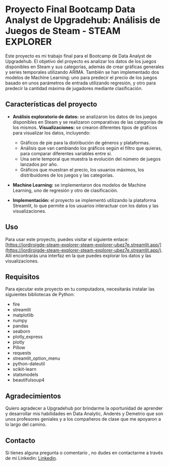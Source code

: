 # Proyecto Final Bootcamp Data Analyst de Upgradehub: Análisis de Juegos de Steam - STEAM EXPLORER

Este proyecto es mi trabajo final para el Bootcamp de Data Analyst de Upgradehub. El objetivo del proyecto es analizar los datos de los juegos disponibles en Steam y sus categorías, además de crear gráficas generales y series temporales utilizando ARIMA. También se han implementado dos modelos de Machine Learning: uno para predecir el precio de los juegos basado en unos parámetros de entrada utilizando regresión, y otro para predecir la cantidad máxima de jugadores mediante clasificación.

## Características del proyecto

- **Análisis exploratorio de datos:** se analizaron los datos de los juegos disponibles en Steam y se realizaron comparativas de las categorías de los mismos.
 **Visualizaciones:** se crearon diferentes tipos de gráficos para visualizar los datos, incluyendo:

    - Gráficos de pie para la distribución de géneros y plataformas.
    - Análisis que van cambiando los gráficos según el filtro que quieras, para comparar diferentes variables entre sí.
    - Una serie temporal que muestra la evolución del número de juegos lanzados por año.
    - Gráficos que muestran el precio, los usuarios máximos, los distribuidores de los juegos y las categorías.
    
- **Machine Learning:** se implementaron dos modelos de Machine Learning, uno de regresión y otro de clasificación.
- **Implementación:** el proyecto se implementó utilizando la plataforma Streamlit, lo que permite a los usuarios interactuar con los datos y las visualizaciones.


## Uso

Para usar este proyecto, puedes visitar el siguiente enlace: [https://jordiroigde-steam-explorer-steam-explorer-ubez7e.streamlit.app/](https://jordiroigde-steam-explorer-steam-explorer-ubez7e.streamlit.app/). Allí encontrarás una interfaz en la que puedes explorar los datos y las visualizaciones.

## Requisitos

Para ejecutar este proyecto en tu computadora, necesitarás instalar las siguientes bibliotecas de Python:

- fire
- streamlit
- matplotlib
- numpy
- pandas
- seaborn
- plotly_express
- plotly
- Pillow
- requests
- streamlit_option_menu
- python-dateutil
- scikit-learn
- statsmodels
- beautifulsoup4


## Agradecimientos

Quiero agradecer a Upgradehub por brindarme la oportunidad de aprender y desarrollar mis habilidades en Data Analytic, Anderés y Demetrio que son unos profesores geniales y a los compañeros de clase que me apoyaron a lo largo del camino.

## Contacto

Si tienes alguna pregunta o comentario , no dudes en contactarme a través de mi Linkedin: [Linkedin](https://www.linkedin.com/in/jordiroigdelarosa/).

